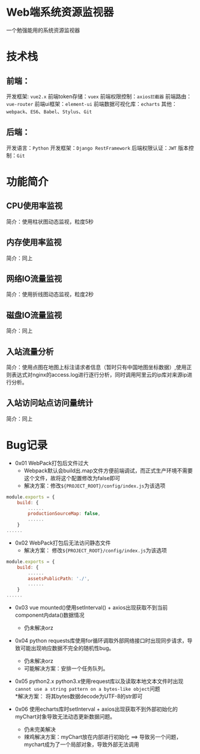# Web端系统资源监视器
一个勉强能用的系统资源监视器

# 技术栈
## 前端：
开发框架: `vue2.x`
前端token存储：`vuex`
前端权限控制：`axios拦截器`
前端路由：`vue-router`
前端ui框架：`element-ui`
前端数据可视化库：`echarts`
其他：`webpack`、`ES6`、`Babel`、`Stylus`、`Git`

## 后端：
开发语言：`Python`
开发框架：`Django RestFramework`
后端权限认证：`JWT`
版本控制：`Git`

# 功能简介  
## CPU使用率监视   
简介：使用柱状图动态监视，粒度5秒

## 内存使用率监视  
简介：同上

## 网络IO流量监视  
简介：使用折线图动态监视，粒度2秒

## 磁盘IO流量监视  
简介：同上

## 入站流量分析  
简介：使用点图在地图上标注请求者信息（暂时只有中国地图坐标数据）,使用正则表达式对nginx的access.log进行逐行分析，同时调用阿里云的ip库对来源ip进行分析。

## 入站访问站点访问量统计  
简介：同上

# Bug记录  
* 0x01 WebPack打包后文件过大  
	* Webpack默认会build出.map文件方便前端调试，而正式生产环境不需要这个文件，故将这个配置修改为false即可  
	* 解决方案：修改`${PROJECT_ROOT}/config/index.js`为该选项  
```javascript
module.exports = {
	build: {
		......
		productionSourceMap: false,
		......
	}
......
```
* 0x02 WebPack打包后无法访问静态文件  
	* 解决方案： 修改`${PROJECT_ROOT}/config/index.js`为该选项  
```javascript
module.exports = {
	build: {
		......
		assetsPublicPath: './',
		......
	}
......
```
* 0x03 vue mounted()使用setInterval() + axios出现获取不到当前component内data()数据情况
	* 仍未解决orz

* 0x04 python requests库使用for循环调取外部网络接口时出现同步请求，导致可能出现响应数据不完全的随机性bug。
	* 仍未解决orz
	* 可能解决方案：安排一个任务队列。

* 0x05 python2.x python3.x使用request库以及读取本地文本文件时出现`cannot use a string pattern on a bytes-like object`问题  
	*解决方案： 将其bytes数据decode为UTF-8的str即可

* 0x06 使用echarts库时setInterval + axios出现获取不到外部初始化的myChart对象导致无法动态更新数据问题。
	* 仍未完美解决
	* 辣鸡解决方案：myChart放在内部进行初始化 ==> 导致另一个问题，mychart成为了一个局部对象，导致外部无法调用

